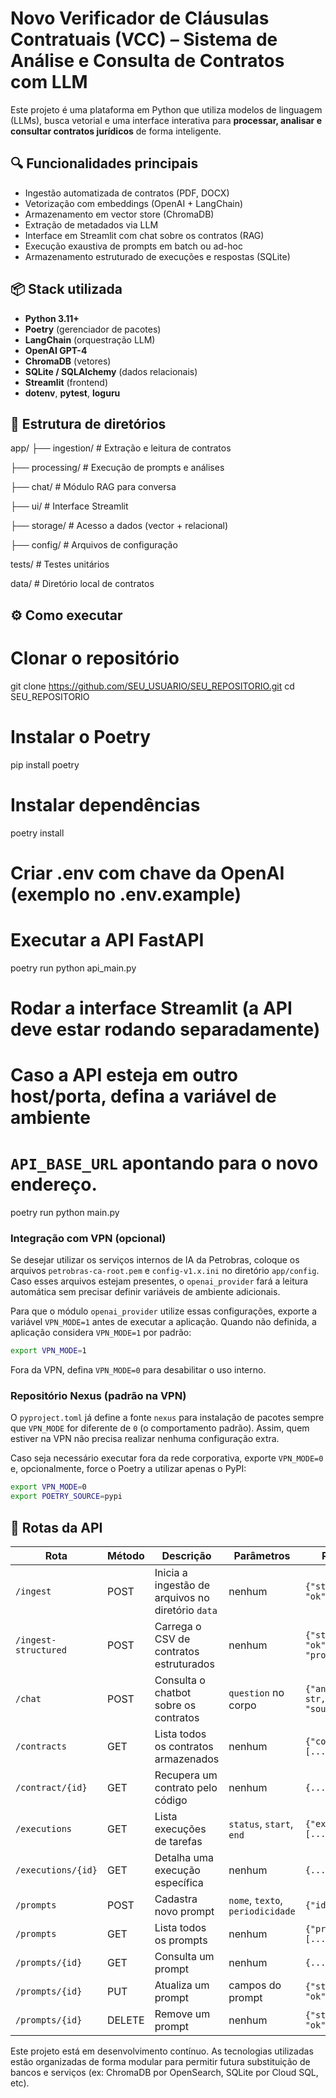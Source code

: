 # Novo Verificador de Cláusulas Contratuais (VCC) – Sistema de Análise e Consulta de Contratos com LLM

Este projeto é uma plataforma em Python que utiliza modelos de linguagem (LLMs), busca vetorial e uma interface interativa para **processar, analisar e consultar contratos jurídicos** de forma inteligente.

## 🔍 Funcionalidades principais

- Ingestão automatizada de contratos (PDF, DOCX)
- Vetorização com embeddings (OpenAI + LangChain)
- Armazenamento em vector store (ChromaDB)
- Extração de metadados via LLM
- Interface em Streamlit com chat sobre os contratos (RAG)
- Execução exaustiva de prompts em batch ou ad-hoc
- Armazenamento estruturado de execuções e respostas (SQLite)

## 📦 Stack utilizada

- **Python 3.11+**
- **Poetry** (gerenciador de pacotes)
- **LangChain** (orquestração LLM)
- **OpenAI GPT-4**
- **ChromaDB** (vetores)
- **SQLite / SQLAlchemy** (dados relacionais)
- **Streamlit** (frontend)
- **dotenv**, **pytest**, **loguru**

## 🧱 Estrutura de diretórios
app/
├── ingestion/ # Extração e leitura de contratos

├── processing/ # Execução de prompts e análises

├── chat/ # Módulo RAG para conversa

├── ui/ # Interface Streamlit

├── storage/ # Acesso a dados (vector + relacional)

├── config/ # Arquivos de configuração

tests/ # Testes unitários

data/ # Diretório local de contratos

## ⚙️ Como executar

# Clonar o repositório
git clone https://github.com/SEU_USUARIO/SEU_REPOSITORIO.git
cd SEU_REPOSITORIO

# Instalar o Poetry
pip install poetry

# Instalar dependências
poetry install

# Criar .env com chave da OpenAI (exemplo no .env.example)

# Executar a API FastAPI
poetry run python api_main.py

# Rodar a interface Streamlit (a API deve estar rodando separadamente)
# Caso a API esteja em outro host/porta, defina a variável de ambiente
# `API_BASE_URL` apontando para o novo endereço.
poetry run python main.py

### Integração com VPN (opcional)

Se desejar utilizar os serviços internos de IA da Petrobras, coloque os arquivos
`petrobras-ca-root.pem` e `config-v1.x.ini` no diretório `app/config`. Caso
esses arquivos estejam presentes, o `openai_provider` fará a leitura automática
sem precisar definir variáveis de ambiente adicionais.

Para que o módulo `openai_provider` utilize essas configurações, exporte a
variável `VPN_MODE=1` antes de executar a aplicação. Quando não definida, a
aplicação considera `VPN_MODE=1` por padrão:

```bash
export VPN_MODE=1
```

Fora da VPN, defina `VPN_MODE=0` para desabilitar o uso interno.

### Repositório Nexus (padrão na VPN)

O `pyproject.toml` já define a fonte `nexus` para instalação de pacotes sempre que
`VPN_MODE` for diferente de `0` (o comportamento padrão). Assim, quem estiver na VPN
não precisa realizar nenhuma configuração extra.

Caso seja necessário executar fora da rede corporativa, exporte `VPN_MODE=0` e,
opcionalmente, force o Poetry a utilizar apenas o PyPI:

```bash
export VPN_MODE=0
export POETRY_SOURCE=pypi
```

## 📑 Rotas da API

| Rota | Método | Descrição | Parâmetros | Retorno |
|------|--------|-----------|------------|---------|
| `/ingest` | POST | Inicia a ingestão de arquivos no diretório `data` | nenhum | `{"status": "ok"}` |
| `/ingest-structured` | POST | Carrega o CSV de contratos estruturados | nenhum | `{"status": "ok", "progress": n}` |
| `/chat` | POST | Consulta o chatbot sobre os contratos | `question` no corpo | `{"answer": str, "sources": []}` |
| `/contracts` | GET | Lista todos os contratos armazenados | nenhum | `{"contracts": [...]}` |
| `/contract/{id}` | GET | Recupera um contrato pelo código | nenhum | `{...}` |
| `/executions` | GET | Lista execuções de tarefas | `status`, `start`, `end` | `{"executions": [...]}` |
| `/executions/{id}` | GET | Detalha uma execução específica | nenhum | `{...}` |
| `/prompts` | POST | Cadastra novo prompt | `nome`, `texto`, `periodicidade` | `{"id": n}` |
| `/prompts` | GET | Lista todos os prompts | nenhum | `{"prompts": [...]}` |
| `/prompts/{id}` | GET | Consulta um prompt | nenhum | `{...}` |
| `/prompts/{id}` | PUT | Atualiza um prompt | campos do prompt | `{"status": "ok"}` |
| `/prompts/{id}` | DELETE | Remove um prompt | nenhum | `{"status": "ok"}` |

Este projeto está em desenvolvimento contínuo. As tecnologias utilizadas estão organizadas de forma modular para permitir futura substituição de bancos e serviços (ex: ChromaDB por OpenSearch, SQLite por Cloud SQL, etc).
